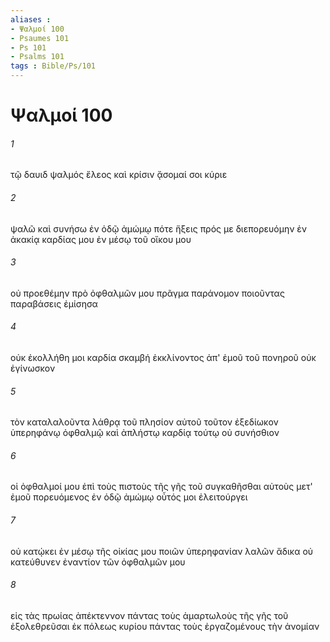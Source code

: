 ```yaml
---
aliases : 
- Ψαλμοί 100
- Psaumes 101
- Ps 101
- Psalms 101
tags : Bible/Ps/101
---
```


# Ψαλμοί 100

###### 1
τῷ δαυιδ ψαλμός ἔλεος καὶ κρίσιν ᾄσομαί σοι κύριε
###### 2
ψαλῶ καὶ συνήσω ἐν ὁδῷ ἀμώμῳ πότε ἥξεις πρός με διεπορευόμην ἐν ἀκακίᾳ καρδίας μου ἐν μέσῳ τοῦ οἴκου μου
###### 3
οὐ προεθέμην πρὸ ὀφθαλμῶν μου πρᾶγμα παράνομον ποιοῦντας παραβάσεις ἐμίσησα
###### 4
οὐκ ἐκολλήθη μοι καρδία σκαμβή ἐκκλίνοντος ἀπ' ἐμοῦ τοῦ πονηροῦ οὐκ ἐγίνωσκον
###### 5
τὸν καταλαλοῦντα λάθρᾳ τοῦ πλησίον αὐτοῦ τοῦτον ἐξεδίωκον ὑπερηφάνῳ ὀφθαλμῷ καὶ ἀπλήστῳ καρδίᾳ τούτῳ οὐ συνήσθιον
###### 6
οἱ ὀφθαλμοί μου ἐπὶ τοὺς πιστοὺς τῆς γῆς τοῦ συγκαθῆσθαι αὐτοὺς μετ' ἐμοῦ πορευόμενος ἐν ὁδῷ ἀμώμῳ οὗτός μοι ἐλειτούργει
###### 7
οὐ κατῴκει ἐν μέσῳ τῆς οἰκίας μου ποιῶν ὑπερηφανίαν λαλῶν ἄδικα οὐ κατεύθυνεν ἐναντίον τῶν ὀφθαλμῶν μου
###### 8
εἰς τὰς πρωίας ἀπέκτεννον πάντας τοὺς ἁμαρτωλοὺς τῆς γῆς τοῦ ἐξολεθρεῦσαι ἐκ πόλεως κυρίου πάντας τοὺς ἐργαζομένους τὴν ἀνομίαν
